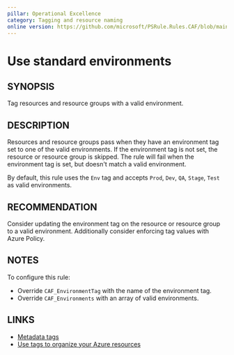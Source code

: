 ```yaml
---
pillar: Operational Excellence
category: Tagging and resource naming
online version: https://github.com/microsoft/PSRule.Rules.CAF/blob/main/docs/rules/en/CAF.Tag.Environment.md
---
```


# Use standard environments

## SYNOPSIS

Tag resources and resource groups with a valid environment.

## DESCRIPTION

Resources and resource groups pass when they have an environment tag set to one of the valid environments.
If the environment tag is not set, the resource or resource group is skipped.
The rule will fail when the environment tag is set, but doesn't match a valid environment.

By default, this rule uses the `Env` tag and accepts `Prod`, `Dev`, `QA`, `Stage`, `Test` as valid environments.

## RECOMMENDATION

Consider updating the environment tag on the resource or resource group to a valid environment.
Additionally consider enforcing tag values with Azure Policy.

## NOTES

To configure this rule:

- Override `CAF_EnvironmentTag` with the name of the environment tag.
- Override `CAF_Environments` with an array of valid environments.

## LINKS

- [Metadata tags](https://docs.microsoft.com/en-us/azure/cloud-adoption-framework/ready/azure-best-practices/naming-and-tagging#metadata-tags)
- [Use tags to organize your Azure resources](https://docs.microsoft.com/en-us/azure/azure-resource-manager/management/tag-resources)
